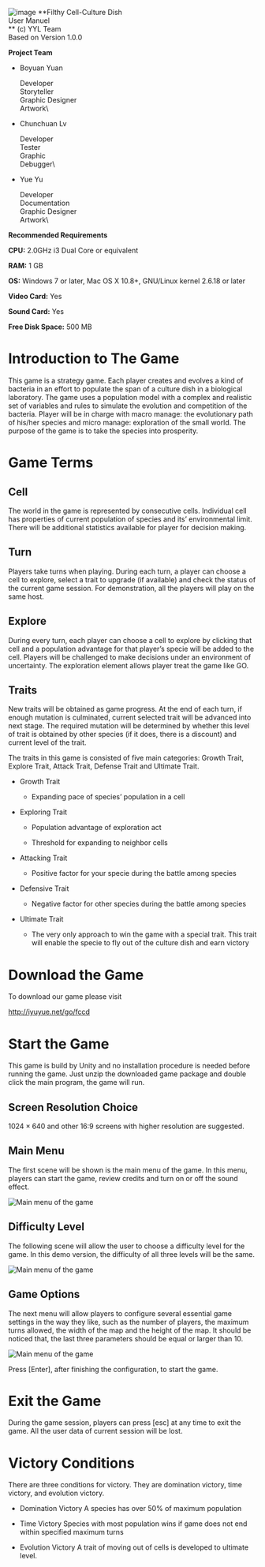 ---
...

![image](title2) **Filthy Cell-Culture Dish\
User Manuel\
** (c) YYL Team\
Based on Version 1.0.0

**Project Team**

-   Boyuan Yuan

    Developer\
    Storyteller\
    Graphic Designer\
    Artwork\

-   Chunchuan Lv

    Developer\
    Tester\
    Graphic\
    Debugger\

-   Yue Yu

    Developer\
    Documentation\
    Graphic Designer\
    Artwork\

**Recommended Requirements**

**CPU:** 2.0GHz i3 Dual Core or equivalent

**RAM:** 1 GB

**OS:** Windows 7 or later, Mac OS X 10.8+, GNU/Linux kernel 2.6.18 or
later

**Video Card:** Yes

**Sound Card:** Yes

**Free Disk Space:** 500 MB

Introduction to The Game
========================

This game is a strategy game. Each player creates and evolves a kind of
bacteria in an effort to populate the span of a culture dish in a
biological laboratory. The game uses a population model with a complex
and realistic set of variables and rules to simulate the evolution and
competition of the bacteria. Player will be in charge with macro manage:
the evolutionary path of his/her species and micro manage: exploration
of the small world. The purpose of the game is to take the species into
prosperity.

Game Terms
==========

Cell
----

The world in the game is represented by consecutive cells. Individual
cell has properties of current population of species and its’
environmental limit. There will be additional statistics available for
player for decision making.

Turn
----

Players take turns when playing. During each turn, a player can choose a
cell to explore, select a trait to upgrade (if available) and check the
status of the current game session. For demonstration, all the players
will play on the same host.

Explore
-------

During every turn, each player can choose a cell to explore by clicking
that cell and a population advantage for that player’s specie will be
added to the cell. Players will be challenged to make decisions under an
environment of uncertainty. The exploration element allows player treat
the game like GO.

Traits
------

New traits will be obtained as game progress. At the end of each turn,
if enough mutation is culminated, current selected trait will be
advanced into next stage. The required mutation will be determined by
whether this level of trait is obtained by other species (if it does,
there is a discount) and current level of the trait.

The traits in this game is consisted of five main categories: Growth
Trait, Explore Trait, Attack Trait, Defense Trait and Ultimate Trait.

-   Growth Trait

    -   Expanding pace of species’ population in a cell

-   Exploring Trait

    -   Population advantage of exploration act

    -   Threshold for expanding to neighbor cells

-   Attacking Trait

    -   Positive factor for your specie during the battle among species

-   Defensive Trait

    -   Negative factor for other species during the battle among
        species

-   Ultimate Trait

    -   The very only approach to win the game with a special trait.
        This trait will enable the specie to fly out of the culture dish
        and earn victory

Download the Game
=================

To download our game please visit

<http://iyuyue.net/go/fccd>

Start the Game
==============

This game is build by Unity and no installation procedure is needed
before running the game. Just unzip the downloaded game package and
double click the main program, the game will run.

Screen Resolution Choice
------------------------

$1024\times640$ and other 16:9 screens with higher resolution are
suggested.

Main Menu
---------

The first scene will be shown is the main menu of the game. In this
menu, players can start the game, review credits and turn on or off the
sound effect.

![Main menu of the game](start1)

Difficulty Level
----------------

The following scene will allow the user to choose a difficulty level for
the game. In this demo version, the difficulty of all three levels will
be the same.

![Main menu of the game](start2)

Game Options
------------

The next menu will allow players to configure several essential game
settings in the way they like, such as the number of players, the
maximum turns allowed, the width of the map and the height of the map.
It should be noticed that, the last three parameters should be equal or
larger than 10.

![Main menu of the game](start3)

Press \[Enter\], after finishing the configuration, to start the game.

Exit the Game
=============

During the game session, players can press \[esc\] at any time to exit
the game. All the user data of current session will be lost.

Victory Conditions
==================

There are three conditions for victory. They are domination victory,
time victory, and evolution victory.

-   Domination Victory A species has over 50% of maximum population

-   Time Victory Species with most population wins if game does not end
    within specified maximum turns

-   Evolution Victory A trait of moving out of cells is developed to
    ultimate level.
